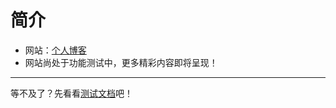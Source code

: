 # 简介

- 网站：[个人博客](https://chang-0420.github.io)
- 网站尚处于功能测试中，更多精彩内容即将呈现！

---

等不及了？先看看[测试文档](contents/test.md)吧！
